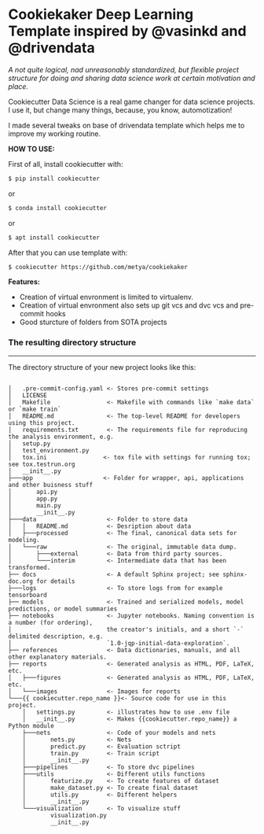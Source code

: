 # Cookiekaker Deep Learning Template inspired by @vasinkd and @drivendata

_A not quite logical, nad unreasonably standardized, but flexible project structure for doing and sharing data science work at certain motivation and place._

Cookiecutter Data Science is a real game changer for data science projects. I use it, but change many things, because, you know, automotization!

I made several tweaks on base of drivendata template which helps me to improve my working routine.

__HOW TO USE:__

First of all, install cookiecutter with:
```bash
$ pip install cookiecutter
```
or
```bash
$ conda install cookiecutter
```
or 
```bash
$ apt install cookiecutter
```
After that you can use template with:
```bash
$ cookiecutter https://github.com/metya/cookiekaker
```

__Features:__
- Creation of virtual envronment is limited to virtualenv.
- Creation of virtual envronment also sets up git vcs and dvc vcs and pre-commit hooks
- Good sturcture of folders from SOTA projects

### The resulting directory structure
------------

The directory structure of your new project looks like this:

```

│   .pre-commit-config.yaml <- Stores pre-commit settings
│   LICENSE
│   Makefile                <- Makefile with commands like `make data` or `make train`
│   README.md               <- The top-level README for developers using this project.
│   requirements.txt        <- The requirements file for reproducing the analysis environment, e.g.
│   setup.py                
│   test_environment.py
│   tox.ini                <- tox file with settings for running tox; see tox.testrun.org
│   __init__.py
├───app                    <- Folder for wrapper, api, applications and other buisness stuff
│       api.py
│       app.py
│       main.py
│       __init__.py
├───data                    <- Folder to store data
│   │   README.md           <- Desription about data 
│   ├───processed           <- The final, canonical data sets for modeling.
│   └───raw                 <- The original, immutable data dump.
│       ├───external        <- Data from third party sources.
│       └───interim         <- Intermediate data that has been transformed.
├── docs                    <- A default Sphinx project; see sphinx-doc.org for details
├───logs                    <- To store logs from for example tensorboard
├── models                  <- Trained and serialized models, model predictions, or model summaries
├── notebooks               <- Jupyter notebooks. Naming convention is a number (for ordering),
│                           the creator's initials, and a short `-` delimited description, e.g.
│                           `1.0-jqp-initial-data-exploration`.
├── references              <- Data dictionaries, manuals, and all other explanatory materials.
├── reports                 <- Generated analysis as HTML, PDF, LaTeX, etc.
│   ├───figures             <- Generated analysis as HTML, PDF, LaTeX, etc.
│   └───images              <- Images for reports
└───{{ cookiecutter.repo_name }}<- Source code for use in this project.
    │   settings.py         <- illustrates how to use .env file
    │   __init__.py         <- Makes {{cookiecutter.repo_name}} a Python module
    ├───nets                <- Code of your models and nets
    │       nets.py         <- Nets
    │       predict.py      <- Evaluation sctript
    │       train.py        <- Train script
    │       __init__.py
    ├───pipelines           <- To store dvc pipelines
    ├───utils               <- Different utils functions
    │       featurize.py    <- To create features of dataset
    │       make_dataset.py <- To create final dataset
    │       utils.py        <- Different helpers
    │       __init__.py
    └───visualization       <- To visualize stuff
            visualization.py
            __init__.py
```
